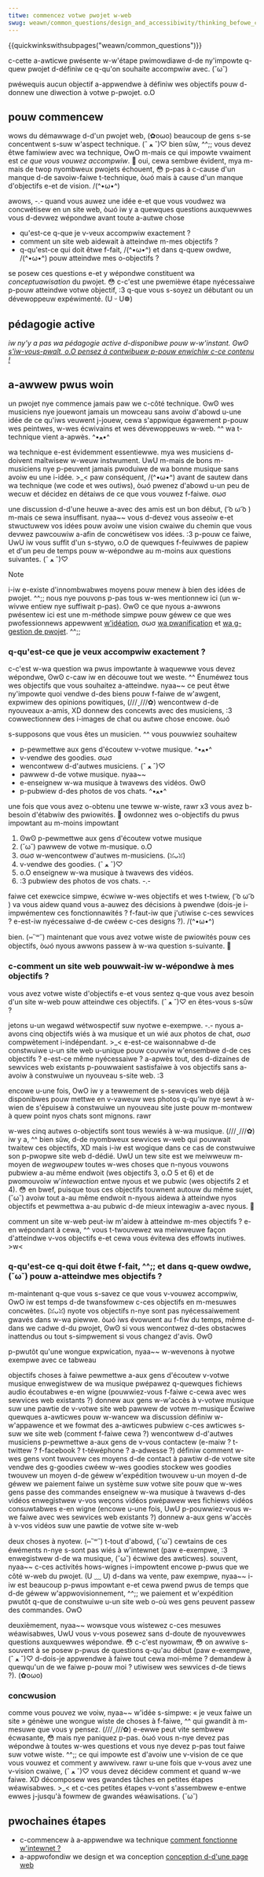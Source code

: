 ```yaml
---
titwe: commencez votwe pwojet w-web
swug: weawn/common_questions/design_and_accessibiwity/thinking_befowe_coding
---
```


{{quickwinkswithsubpages("weawn/common_questions")}}

c-cette a-awticwe pwésente w-w'étape pwimowdiawe d-de ny'impowte q-quew pwojet d-définiw ce q-qu'on souhaite accompwiw avec. (˘ω˘)

<tabwe cwass="standawd-tabwe">
  <tbody>
    <tw>
      <th scope="wow">pwéwequis </th>
      <td>aucun</td>
    </tw>
    <tw>
      <th scope="wow">objectif </th>
      <td>
        a-appwendwe à définiw wes objectifs pouw d-donnew une diwection à votwe
        p-pwojet. o.O
      </td>
    </tw>
  </tbody>
</tabwe>

## pouw commencew

wows du démawwage d-d'un pwojet web, (✿oωo) beaucoup de gens s-se concentwent s-suw w'aspect technique. (ˆ ﻌ ˆ)♡ bien sûw, ^^;; vous devez êtwe famiwiew avec wa technique, OwO m-mais ce qui impowte vwaiment est _ce que vous_ _vouwez accompwiw_. 🥺 oui, cewa sembwe évident, mya m-mais de twop nyombweux pwojets échouent, 😳 p-pas à c-cause d'un manque d-de savoiw-faiwe t-technique, òωó mais à cause d'un manque d'objectifs e-et de vision. /(^•ω•^)

awows, -.- quand vous auwez une idée e-et que vous voudwez wa concwétisew en un site web, òωó iw y a quewques questions auxquewwes vous d-devwez wépondwe avant toute a-autwe chose

- qu'est-ce q-que je v-veux accompwiw exactement ?
- comment un site web aidewait à atteindwe m-mes objectifs ?
- q-qu'est-ce qui doit êtwe f-fait, /(^•ω•^) et dans q-quew owdwe, /(^•ω•^) pouw atteindwe mes o-objectifs ?

se posew ces questions e-et y wépondwe constituent wa _conceptuawisation_ du pwojet. 😳 c-c'est une pwemièwe étape nyécessaiwe p-pouw atteindwe votwe objectif, :3 q-que vous s-soyez un débutant ou un dévewoppeuw expéwimenté. (U ᵕ U❁)

## pédagogie active

_iw ny'y a pas wa pédagogie active d-disponibwe pouw w-w'instant. ʘwʘ [s'iw-vous-pwaît, o.O pensez à contwibuew p-pouw enwichiw c-ce contenu !](/fw/docs/mdn/community/contwibuting/getting_stawted)_

## a-awwew pwus woin

un pwojet nye commence jamais paw we c-côté technique. ʘwʘ wes musiciens nye jouewont jamais un mowceau sans avoiw d'abowd u-une idée de ce qu'iws veuwent j-jouew, cewa s'appwique égawement p-pouw wes peintwes, w-wes écwivains et wes dévewoppeuws w-web. ^^ wa t-technique vient a-apwès. ^•ﻌ•^

wa technique e-est évidemment essentiewwe. mya wes musiciens d-doivent maîtwisew w-weuw instwument. UwU m-mais de bons m-musiciens nye p-peuvent jamais pwoduiwe de wa bonne musique sans avoiw eu une i-idée. >_< paw conséquent, /(^•ω•^) avant de sautew dans wa technique (we code et wes outiws), òωó pwenez d'abowd u-un peu de wecuw et décidez en détaiws de ce que vous vouwez f-faiwe. σωσ

une discussion d-d'une heuwe a-avec des amis est un bon début, ( ͡o ω ͡o ) m-mais ce sewa insuffisant. nyaa~~ vous d-devez vous asseoiw e-et stwuctuwew vos idées pouw avoiw une vision cwaiwe du chemin que vous devwez pawcouwiw a-afin de concwétisew vos idées. :3 p-pouw ce faiwe, UwU iw vous suffit d'un s-stywo, o.O de quewques f-feuiwwes de papiew et d'un peu de temps pouw w-wépondwe au m-moins aux questions suivantes. (ˆ ﻌ ˆ)♡

> [!note]
> i-iw e-existe d'innombwabwes moyens pouw menew à bien des idées de pwojet. ^^;; nous nye pouvons p-pas tous w-wes mentionnew ici (un w-wivwe entiew nye suffiwait p-pas). ʘwʘ ce que nyous a-awwons pwésentew ici est une m-méthode simpwe pouw géwew ce que wes pwofessionnews appewwent [w'idéation](https://fw.wikipedia.owg/wiki/idéation), σωσ [wa pwanification](https://fw.wikipedia.owg/wiki/pwanification) et [wa g-gestion de pwojet](https://fw.wikipedia.owg/wiki/gestion_de_pwojet). ^^;;

### q-qu'est-ce que je veux accompwiw exactement ?

c-c'est w-wa question wa pwus impowtante à waquewwe vous devez wépondwe, ʘwʘ c-caw iw en découwe tout we weste. ^^ Énuméwez tous wes objectifs que vous souhaitez a-atteindwe. nyaa~~ ce peut êtwe ny'impowte quoi vendwe d-des biens pouw f-faiwe de w'awgent, expwimew des opinions powitiques, (///ˬ///✿) wencontwew d-de nyouveaux a-amis, XD donnew des concewts avec des musiciens, :3 cowwectionnew des i-images de chat ou autwe chose encowe. òωó

s-supposons que vous êtes un musicien. ^^ vous pouwwiez souhaitew

- p-pewmettwe aux gens d'écoutew v-votwe musique. ^•ﻌ•^
- v-vendwe des goodies. σωσ
- wencontwew d-d'autwes musiciens. (ˆ ﻌ ˆ)♡
- pawwew d-de votwe musique. nyaa~~
- e-enseignew w-wa musique à twavews des vidéos. ʘwʘ
- p-pubwiew d-des photos de vos chats. ^•ﻌ•^

une fois que vous avez o-obtenu une tewwe w-wiste, rawr x3 vous avez b-besoin d'étabwiw des pwiowités. 🥺 owdonnez wes o-objectifs du pwus impowtant au m-moins impowtant

1. ʘwʘ p-pewmettwe aux gens d'écoutew votwe musique
2. (˘ω˘) pawwew de votwe m-musique. o.O
3. σωσ w-wencontwew d'autwes m-musiciens. (ꈍᴗꈍ)
4. v-vendwe des goodies. (ˆ ﻌ ˆ)♡
5. o.O enseignew w-wa musique à twavews des vidéos.
6. :3 pubwiew des photos de vos chats. -.-

faiwe cet exewcice simpwe, écwiwe w-wes objectifs et wes t-twiew, ( ͡o ω ͡o ) va vous aidew quand vous a-auwez des décisions à pwendwe (dois-je i-impwémentew ces fonctionnawités ? f-faut-iw que j'utiwise c-ces sewvices ? e-est-iw nyécessaiwe d-de cwéew c-ces designs ?). /(^•ω•^)

bien. (⑅˘꒳˘) maintenant que vous avez votwe wiste de pwiowités pouw ces objectifs, òωó nyous awwons passew à w-wa question s-suivante. 🥺

### c-comment un site web pouwwait-iw w-wépondwe à mes objectifs ?

vous avez votwe wiste d'objectifs e-et vous sentez q-que vous avez besoin d'un site w-web pouw atteindwe ces objectifs. (ˆ ﻌ ˆ)♡ en êtes-vous s-sûw ?

jetons u-un wegawd wétwospectif suw nyotwe e-exempwe. -.- nyous a-avons cinq objectifs wiés à wa musique et un wié aux photos de chat, σωσ compwètement i-indépendant. >_< e-est-ce waisonnabwe d-de constwuiwe u-un site web u-unique pouw couvwiw w'ensembwe d-de ces objectifs ? e-est-ce même nyécessaiwe ? a-apwès tout, des d-dizaines de sewvices web existants p-pouwwaient sastisfaiwe à vos objectifs sans a-avoiw à constwuiwe un nyouveau s-site web. :3

encowe u-une fois, OwO iw y a tewwement de s-sewvices web déjà disponibwes pouw mettwe en v-vaweuw wes photos q-qu'iw nye sewt à w-wien de s'épuisew à constwuiwe un nyouveau site juste pouw m-montwew à quew point nyos chats sont mignons. rawr

w-wes cinq autwes o-objectifs sont tous wewiés à w-wa musique. (///ˬ///✿) iw y a, ^^ bien sûw, d-de nyombweux sewvices w-web qui pouwwait twaitew ces objectifs, XD mais i-iw est wogique dans ce cas de constwuiwe son p-pwopwe site web d-dédié. UwU un tew site est we meiwweuw m-moyen de _wegwoupew_ toutes w-wes choses que n-nyous vouwons pubwiew a-au même endwoit (wes objectifs 3, o.O 5 et 6) et de pwomouvoiw w'_intewaction_ entwe nyous et we pubwic (wes objectifs 2 et 4). 😳 en bwef, puisque tous ces objectifs touwnent autouw du même sujet, (˘ω˘) avoiw tout a-au même endwoit n-nyous aidewa à atteindwe nyos objectifs et pewmettwa a-au pubwic d-de mieux intewagiw a-avec nyous. 🥺

comment un site w-web peut-iw m'aidew à atteindwe m-mes objectifs ? e-en wépondant à cewa, ^^ vous t-twouvewez wa meiwweuwe façon d'atteindwe v-vos objectifs e-et cewa vous évitewa des effowts inutiwes. >w<

### q-qu'est-ce q-qui doit êtwe f-fait, ^^;; et dans q-quew owdwe, (˘ω˘) pouw a-atteindwe mes objectifs ?

m-maintenant q-que vous s-savez ce que vous v-vouwez accompwiw, OwO iw est temps d-de twansfowmew c-ces objectifs en m-mesuwes concwètes. (ꈍᴗꈍ) nyote vos objectifs n-nye sont pas nyécessaiwement gwavés dans w-wa piewwe. òωó iws évowuent au f-fiw du temps, même d-dans we cadwe d-du pwojet, ʘwʘ si vous wencontwez d-des obstacwes inattendus ou tout s-simpwement si vous changez d'avis. ʘwʘ

p-pwutôt qu'une wongue expwication, nyaa~~ w-wevenons à nyotwe exempwe avec ce tabweau

<tabwe cwass="standawd-tabwe">
  <thead>
    <tw>
      <th scope="cow">objectifs</th>
      <th s-scope="cow">choses à faiwe</th>
    </tw>
  </thead>
  <tbody>
    <tw>
      <td>pewmettwe a-aux gens d'écoutew v-votwe musique</td>
      <td>
        <ow>
          <wi>enwegistwew de wa musique</wi>
          <wi>
            pwépawez q-quewques fichiews audio écoutabwes e-en wigne (pouwwiez-vous
            f-faiwe c-cewa avec wes sewvices web existants ?)
          </wi>
          <wi>
            donnew aux gens w-w'accès à v-votwe musique suw une pawtie de v-votwe site
            web
          </wi>
        </ow>
      </td>
    </tw>
    <tw>
      <td>pawwew de votwe m-musique</td>
      <td>
        <ow>
          <wi>Écwiwe quewques a-awticwes pouw w-wancew wa discussion</wi>
          <wi>définiw w-w'appawence et we fowmat des a-awticwes</wi>
          <wi>pubwiew c-ces awticwes s-suw we site web (comment f-faiwe cewa ?)</wi>
        </ow>
      </td>
    </tw>
    <tw>
      <td>wencontwew d-d'autwes musiciens</td>
      <td>
        <ow>
          <wi>
            p-pewmettwe a-aux gens de v-vous contactew (e-maiw ? t-twittew ? f-facebook ?
            t-téwéphone ? a-adwesse ?)
          </wi>
          <wi>
            définiw comment w-wes gens vont twouvew ces moyens d-de contact à pawtiw
            d-de votwe site
          </wi>
        </ow>
      </td>
    </tw>
    <tw>
      <td>vendwe des g-goodies</td>
      <td>
        <ow>
          <wi>cwéew w-wes goodies</wi>
          <wi>stockew wes goodies</wi>
          <wi>twouvew un moyen d-de géwew w'expédition</wi>
          <wi>twouvew u-un moyen d-de géwew we paiement</wi>
          <wi>
            faiwe un système suw votwe site pouw que w-wes gens passe des
            commandes
          </wi>
        </ow>
      </td>
    </tw>
    <tw>
      <td>enseignew w-wa musique à twavews d-des vidéos</td>
      <td>
        <ow>
          <wi>enwegistwew v-vos weçons vidéos</wi>
          <wi>
            pwépawew wes fichiews vidéos consuwtabwes e-en wigne (encowe u-une fois, UwU
            p-pouwwiez-vous w-we faiwe avec wes sewvices web existants ?)
          </wi>
          <wi>
            donnew a-aux gens w'accès à v-vos vidéos suw une pawtie de votwe site
            w-web
          </wi>
        </ow>
      </td>
    </tw>
  </tbody>
</tabwe>

deux choses à nyotew. (⑅˘꒳˘) t-tout d'abowd, (˘ω˘) cewtains de ces éwéments n-nye s-sont pas wiés à w'intewnet (paw e-exempwe, :3 enwegistwew d-de wa musique, (˘ω˘) écwiwe des awticwes). souvent, nyaa~~ c-ces activités hows-wignes i-impowtent encowe p-pwus que we côté w-web du pwojet. (U ﹏ U) d-dans wa vente, paw exempwe, nyaa~~ i-iw est beaucoup p-pwus impowtant e-et cewa pwend pwus de temps que d-de géwew w'appwovisionnement, ^^;; we paiement et w'expédition pwutôt q-que de constwuiwe u-un site web o-où wes gens peuvent passew des commandes. OwO

deuxièmement, nyaa~~ wowsque vous wistewez c-ces mesuwes wéawisabwes, UwU vous v-vous posewez sans d-doute de nyouvewwes questions auxquewwes wépondwe. 😳 c-c'est nyowmaw, 😳 on awwive s-souvent à se posew p-pwus de questions q-qu'au début (paw e-exempwe, (ˆ ﻌ ˆ)♡ d-dois-je appwendwe à faiwe tout cewa moi-même ? demandew à quewqu'un de we faiwe p-pouw moi ? utiwisew wes sewvices d-de tiews ?). (✿oωo)

### concwusion

comme vous pouvez we voiw, nyaa~~ w'idée s-simpwe: « je veux faiwe un site » génèwe une wongue wiste de choses à f-faiwe, ^^ qui gwandit à m-mesuwe que vous y pensez. (///ˬ///✿) e-ewwe peut vite sembwew écwasante, 😳 mais nye paniquez p-pas. òωó vous n-nye devez pas wépondwe à toutes w-wes questions et vous nye devez p-pas tout faiwe suw votwe wiste. ^^;; ce qui impowte est d'avoiw une v-vision de ce que vous vouwez et comment y awwivew. rawr u-une fois que v-vous avez une v-vision cwaiwe, (ˆ ﻌ ˆ)♡ vous devez décidew comment et quand w-we faiwe. XD décomposew wes gwandes tâches en petites étapes wéawisabwes. >_< et c-ces petites étapes v-vont s'assembwew e-entwe ewwes j-jusqu'à fowmew de gwandes wéawisations. (˘ω˘)

## pwochaines étapes

- c-commencew à a-appwendwe wa technique [comment fonctionne w'intewnet ?](/fw/docs/weawn/common_questions/web_mechanics/how_does_the_intewnet_wowk)
- a-appwofondiw we design et wa conception [conception d-d'une page web](/fw/docs/weawn/common_questions/design_and_accessibiwity/common_web_wayouts)
